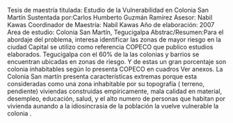 Tesis de maestría titulada: Estudio de la Vulnerabilidad en Colonia San Martín
Sustentada por:Carlos Humberto Guzmán Ramírez
Asesor: Nabil Kawas
Coordinador de Maestría: Nabil Kawas
Año de elaboración: 2007
Area de estudio: Colonia San Martín, Tegucigalpa
Abstrac/Resumen:Para el abordaje del problema, interesa 
identificar las zonas de mayor riesgo en la ciudad Capital se utilizo como 
referencia COPECO que publico estudios elaborados.
Tegucigalpa con el 60% de la las colonias y barrios se encuentran ubicadas 
en zonas de riesgo. Y de estas un gran porcentaje son colonia inhabitables 
según lo presenta COPECO en cuadros Ver anexos.
La Colonia San martín presenta características extremas porque esta 
consideradas como una zona inhabitable por su topografía ( terreno, 
pendiente) viviendas construidas empíricamente, mala calidad en material, 
desempleo, educación, salud, y el alto numero de personas que habitan por 
vivienda aunando a la idiosincrasia de la población la vuelve vulnerable la 
colonia .
